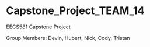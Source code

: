 # Capstone_Project_TEAM_14
EECS581 Capstone Project

Group Members: Devin, Hubert, Nick, Cody, Tristan
